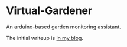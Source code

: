 Virtual-Gardener
================

An arduino-based garden monitoring assistant.

The initial writeup is [in my blog](http://nunonunes.org/projects/urban_gardeners_virtual_little_helper).
